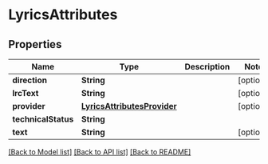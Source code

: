 # LyricsAttributes

## Properties
Name | Type | Description | Notes
------------ | ------------- | ------------- | -------------
**direction** | **String** |  | [optional] 
**lrcText** | **String** |  | [optional] 
**provider** | [**LyricsAttributesProvider**](LyricsAttributesProvider.md) |  | [optional] 
**technicalStatus** | **String** |  | 
**text** | **String** |  | [optional] 

[[Back to Model list]](../README.md#documentation-for-models) [[Back to API list]](../README.md#documentation-for-api-endpoints) [[Back to README]](../README.md)


